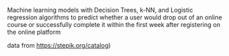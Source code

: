 Machine learning models with Decision Trees, k-NN, and Logistic regression algorithms
to predict whether a user would drop out of an online course
or successfully complete it within the first week
after registering on the online platform

data from https://stepik.org/catalog)
